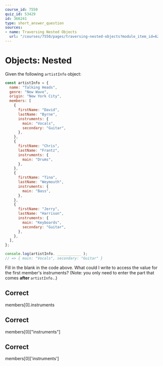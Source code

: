 ```yaml
---
course_id: 7550
quiz_id: 53429
id: 366241
type: short_answer_question
sources:
- name: Traversing Nested Objects
  url: "/courses/7550/pages/traversing-nested-objects?module_item_id=627499"
---
```


# Objects: Nested

Given the following `artistInfo` object:

```javascript
const artistInfo = {
  name: "Talking Heads",
  genre: "New Wave",
  origin: "New York City",
  members: [
    {
      firstName: "David",
      lastName: "Byrne",
      instruments: {
        main: "Vocals",
        secondary: "Guitar",
      },
    },
    {
      firstName: "Chris",
      lastName: "Frantz",
      instruments: {
        main: "Drums",
      },
    },
    {
      firstName: "Tina",
      lastName: "Weymouth",
      instruments: {
        main: "Bass",
      },
    },
    {
      firstName: "Jerry",
      lastName: "Harrison",
      instruments: {
        main: "Keyboards",
        secondary: "Guitar",
      },
    },
  ],
};

console.log(artistInfo. ___________ );
// => { main: "Vocals", secondary: "Guitar" }
```

Fill in the blank in the code above. What could I write to access the value for
the first member's instruments? (Note: you only need to enter the part that
comes **after** `artistInfo.`.)

## Correct

members[0].instruments

## Correct

members[0]["instruments"]

## Correct

members[0]['instruments']
